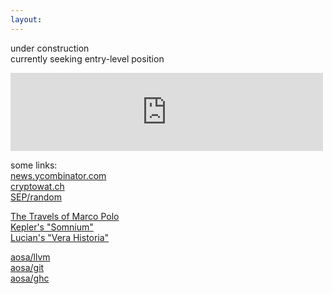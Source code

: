 ```yaml
---
layout:
---
```

under construction<br>
currently seeking entry-level position

<iframe width="500" height="125" src="https://clyp.it/zygg1leg/widget" frameborder="0"></iframe>

some links:<br>
[news.ycombinator.com](https://news.ycombinator.com)<br>
[cryptowat.ch](https://cryptowat.ch)<br>
[SEP/random](https://plato.stanford.edu/cgi-bin/encyclopedia/random)<br>

[The Travels of Marco Polo](https://en.wikisource.org/wiki/The_Travels_of_Marco_Polo)<br>
[Kepler's "Somnium"](https://somniumproject.wordpress.com/somnium)<br>
[Lucian's "Vera Historia"](http://lucianofsamosata.info/TheTrueHistory.html)<br>

[aosa/llvm](http://aosabook.org/en/llvm.html)<br>
[aosa/git](http://aosabook.org/en/git.html)<br>
[aosa/ghc](http://aosabook.org/en/ghc.html)<br>
